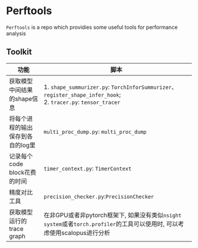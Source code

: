 # Perftools
`Perftools` is a repo which providies some useful tools for performance analysis

## Toolkit
| 功能 | 脚本|
|---|---|
|获取模型中间结果的shape信息|1. `shape_summurizer.py`: `TorchInforSummurizer`、`register_shape_infer_hook`; <br> 2. `tracer.py`: `tensor_tracer`|
|将每个进程的输出保存到各自的log里| `multi_proc_dump.py`: `multi_proc_dump`|
|记录每个code block花费的时间|`timer_context.py`: `TimerContext`|
|精度对比工具|`precision_checker.py`:`PrecisionChecker`|
|获取模型运行的trace graph|在非GPU或者非pytorch框架下, 如果没有类似`nsight system`或者`torch.profiler`的工具可以使用时, 可以考虑使用scalopus进行分析|


